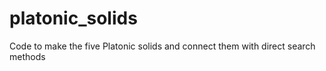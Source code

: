 # platonic_solids
Code to make the five Platonic solids and connect them with direct search methods
